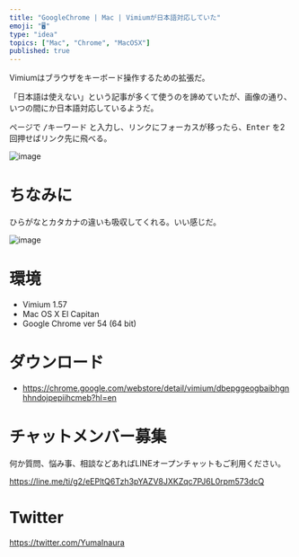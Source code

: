 ```yaml
---
title: "GoogleChrome | Mac | Vimiumが日本語対応していた"
emoji: "🖥"
type: "idea"
topics: ["Mac", "Chrome", "MacOSX"]
published: true
---
```


Vimiumはブラウザをキーボード操作するための拡張だ。

「日本語は使えない」という記事が多くて使うのを諦めていたが、画像の通り、いつの間にか日本語対応しているようだ。

ページで <kbd>/キーワード</kbd> と入力し、リンクにフォーカスが移ったら、<kbd>Enter</kbd> を2回押せばリンク先に飛べる。

![image](https://qiita-image-store.s3.amazonaws.com/0/89618/a5a20ba1-b9fa-be66-ecde-e2b77308f86e.png)

# ちなみに

ひらがなとカタカナの違いも吸収してくれる。いい感じだ。

![image](https://qiita-image-store.s3.amazonaws.com/0/89618/e9f748b4-4221-5240-571e-5b6bd7854ada.png)

# 環境

- Vimium 1.57
- Mac OS X El Capitan
- Google Chrome ver 54 (64 bit)

# ダウンロード

- https://chrome.google.com/webstore/detail/vimium/dbepggeogbaibhgnhhndojpepiihcmeb?hl=en








<!-- Update From Qiita API -->

# チャットメンバー募集


何か質問、悩み事、相談などあればLINEオープンチャットもご利用ください。

https://line.me/ti/g2/eEPltQ6Tzh3pYAZV8JXKZqc7PJ6L0rpm573dcQ





# Twitter


https://twitter.com/YumaInaura


<!-- Update From Qiita API -->


